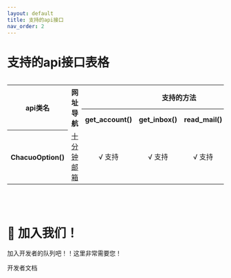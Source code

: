 ```yaml
---
layout: default
title: 支持的api接口
nav_order: 2
---
```


# 支持的api接口表格
<div style="width: 100%; height: 300px; overflow: auto;">
    <table>
        <tr>
            <th rowspan=2>api类名</th>
            <th rowspan=2>网址导航</th>
            <th align="center" colspan=4>支持的方法</th>
            <th rowspan=2 align="center">贡献者</th>
        </tr>
        <tr>
            <th>get_account()</th>
            <th>get_inbox()</th>
            <th>read_mail()</th>
            <th>delete_mail()</th>
        </tr>
        <tr>
            <th>ChacuoOption()</th>
            <td><a href="http://24mail.chacuo.net">十分钟邮箱</a></td>
            <td align="center">√ 支持</td>
            <td align="center">√ 支持</td>
            <td align="center">√ 支持</td>
            <td align="center">√ 支持</td>
            <th><a href="https://github.com/SpeechlessMatt">@Czy_4201b</a></th>
        </tr>
    </table>
</div>


# 🎇 加入我们！
加入开发者的队列吧！！这里非常需要您！

开发者文档
